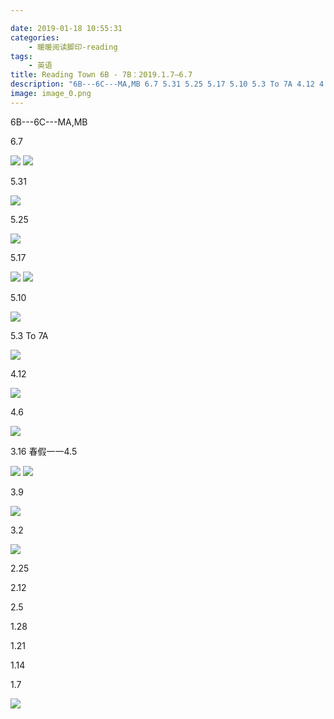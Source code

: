 ```yaml
---

date: 2019-01-18 10:55:31
categories:
    - 暖暖阅读脚印-reading
tags: 
    - 英语
title: Reading Town 6B - 7B：2019.1.7—6.7
description: "6B---6C---MA,MB 6.7 5.31 5.25 5.17 5.10 5.3 To 7A 4.12 4.6 3.16 春假一一4.5 3.9 3.2 2.25 2.12 2.5 1.28 1..."
image: image_0.png
---
```


6B---6C---MA,MB 

6.7

![](image_0.png)   ![](image_1.png)

  


  


  


5.31

![](image_2.png)

5.25

![](image_3.png)

5.17

![](image_4.png) ![](image_5.png)

5.10

![](image_6.png)

5.3  To 7A

![](image_7.png)

4.12

![](image_8.png)

4.6

![](image_9.png)

3.16 春假一一4.5

![](image_10.png) ![](image_11.png)

3.9

![](image_12.png)

3.2

![](image_13.png)

2.25

2.12

2.5

1.28

1.21

1.14

1.7

![](image_14.png)